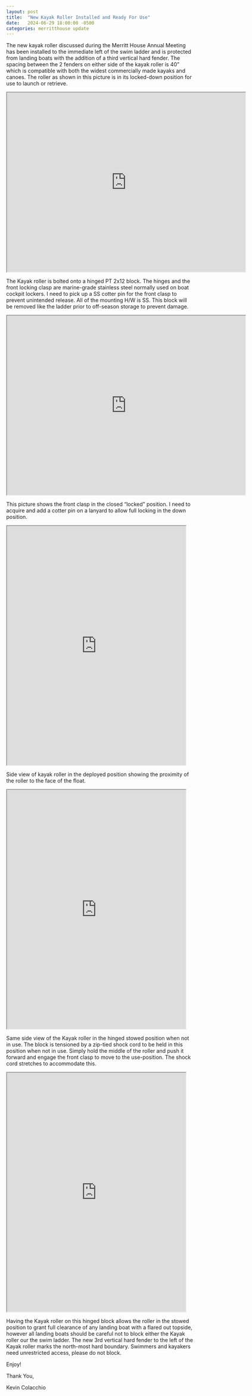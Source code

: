 ```yaml
---
layout: post
title:  "New Kayak Roller Installed and Ready For Use"
date:   2024-06-29 18:00:00 -0500
categories: merritthouse update
---
```



<p> The new kayak roller discussed during the Merritt House Annual Meeting has been installed to the immediate left of the swim ladder and is protected from landing boats with the addition of a third vertical hard fender. The spacing between the 2 fenders on either side of the kayak roller is 40” which is compatible with both the widest commercially made kayaks and canoes.  The roller as shown in this picture is in its locked-down position for use to launch or retrieve. </p>


<iframe src="https://drive.google.com/file/d/1wGJ-6aeePDmeTVbc5Vlppv5dP7ovKxsz/preview" width="640" height="480" allow="autoplay"></iframe>

<br>

<p>The Kayak roller is bolted onto a hinged PT 2x12 block. The hinges and the front locking clasp are marine-grade stainless steel normally used on boat cockpit lockers. I need to pick up a SS cotter pin for the front clasp to prevent unintended release. All of the mounting H/W is SS. This block will be removed like the ladder prior to off-season storage to prevent damage.</p>

<iframe src="https://drive.google.com/file/d/13DQPJtj1NGWxFraXTclD5Sqb7XByVVLj/preview" width="640" height="480" allow="autoplay"></iframe>

<br>
<p>This picture shows the front clasp in the closed “locked” position.  I need to acquire and add a cotter pin on a lanyard to allow full locking in the down position.</p>

<iframe src="https://drive.google.com/file/d/1P_Rm-MoArnucWiuwEfRL6uDZgRR8Wals/preview" width="480" height="640" allow="autoplay"></iframe>

<br>
<p>Side view of kayak roller in the deployed position showing the proximity of the roller to the face of the float.</p>

<iframe src="https://drive.google.com/file/d/1GFjEKLfRd5x2BHW0TC3C-5Hvzw2gZrUs/preview" width="480" height="640" allow="autoplay"></iframe>

<br>

<p>Same side view of the Kayak roller in the hinged stowed position when not in use. The block is tensioned by a zip-tied shock cord to be held in this position when not in use.  Simply hold the middle of the roller and push it forward and engage the front clasp to move to the use-position. The shock cord stretches to accommodate this.
</p>

<iframe src="https://drive.google.com/file/d/1WQKGZO9A0GwpdT4BtDtuFkQKKGs7zJXv/preview" width="480" height="640" allow="autoplay"></iframe>
<br>

<p>Having the Kayak roller on this hinged block allows the roller in the stowed position to grant full clearance of any landing boat with a flared out topside, however all landing boats should be careful not to block either the Kayak roller our the swim ladder. The new 3rd vertical hard fender to the left of the Kayak roller marks the north-most hard boundary.  Swimmers and kayakers need unrestricted access, please do not block.</p>



<p>Enjoy!</p>

<p>Thank You,</p>

<p>Kevin Colacchio</p>